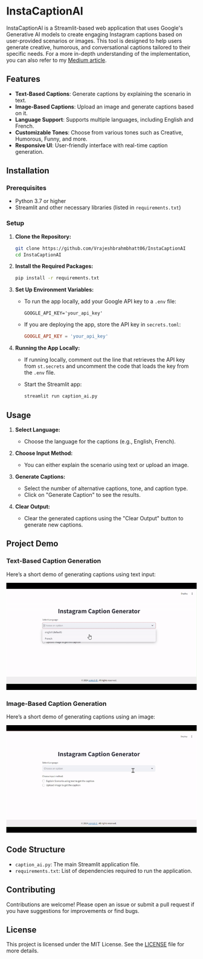 
# InstaCaptionAI

InstaCaptionAI is a Streamlit-based web application that uses Google's Generative AI models to create engaging Instagram captions based on user-provided scenarios or images. This tool is designed to help users generate creative, humorous, and conversational captions tailored to their specific needs. For a more in-depth understanding of the implementation, you can also refer to my [Medium article](https://medium.com/@vrajesh_b15/how-to-build-an-ai-powered-instagram-caption-generator-using-streamlit-langchain-and-googles-7b6c09cc83f6).

## Features

- **Text-Based Captions**: Generate captions by explaining the scenario in text.
- **Image-Based Captions**: Upload an image and generate captions based on it.
- **Language Support**: Supports multiple languages, including English and French.
- **Customizable Tones**: Choose from various tones such as Creative, Humorous, Funny, and more.
- **Responsive UI**: User-friendly interface with real-time caption generation.

## Installation

### Prerequisites

- Python 3.7 or higher
- Streamlit and other necessary libraries (listed in `requirements.txt`)

### Setup

1. **Clone the Repository:**

   ```bash
   git clone https://github.com/Vrajeshbrahmbhatt06/InstaCaptionAI
   cd InstaCaptionAI
   ```

2. **Install the Required Packages:**

   ```bash
   pip install -r requirements.txt
   ```

3. **Set Up Environment Variables:**

   - To run the app locally, add your Google API key to a `.env` file:

     ```env
     GOOGLE_API_KEY='your_api_key'
     ```

   - If you are deploying the app, store the API key in `secrets.toml`:

     ```toml
     GOOGLE_API_KEY = 'your_api_key'
     ```

4. **Running the App Locally:**

   - If running locally, comment out the line that retrieves the API key from `st.secrets` and uncomment the code that loads the key from the `.env` file.

   - Start the Streamlit app:

     ```bash
     streamlit run caption_ai.py
     ```

## Usage

1. **Select Language:**
   - Choose the language for the captions (e.g., English, French).

2. **Choose Input Method:**
   - You can either explain the scenario using text or upload an image.

3. **Generate Captions:**
   - Select the number of alternative captions, tone, and caption type.
   - Click on "Generate Caption" to see the results.

4. **Clear Output:**
   - Clear the generated captions using the "Clear Output" button to generate new captions.

## Project Demo

### Text-Based Caption Generation
Here’s a short demo of generating captions using text input:

![Text-Based Caption Generation](./assets/using_text_output.gif)

### Image-Based Caption Generation
Here’s a short demo of generating captions using an image:

![Image-Based Caption Generation](./assets/using_img_output.gif)



## Code Structure

- `caption_ai.py`: The main Streamlit application file.
- `requirements.txt`: List of dependencies required to run the application.

## Contributing

Contributions are welcome! Please open an issue or submit a pull request if you have suggestions for improvements or find bugs.

## License

This project is licensed under the MIT License. See the [LICENSE](LICENSE) file for more details.
